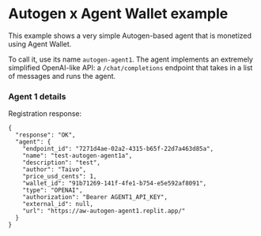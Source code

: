 # Autogen x Agent Wallet example

This example shows a very simple Autogen-based agent that is monetized using Agent Wallet.

To call it, use its name `autogen-agent1`. The agent implements an extremely simplified OpenAI-like API: a `/chat/completions` endpoint that takes in a list of messages and runs the agent.



### Agent 1 details

Registration response:
```
{
  "response": "OK",
  "agent": {
    "endpoint_id": "7271d4ae-02a2-4315-b65f-22d7a463d85a",
    "name": "test-autogen-agent1a",
    "description": "test",
    "author": "Taivo",
    "price_usd_cents": 1,
    "wallet_id": "91b71269-141f-4fe1-b754-e5e592af8091",
    "type": "OPENAI",
    "authorization": "Bearer AGENT1_API_KEY",
    "external_id": null,
    "url": "https://aw-autogen-agent1.replit.app/"
  }
}
```    
